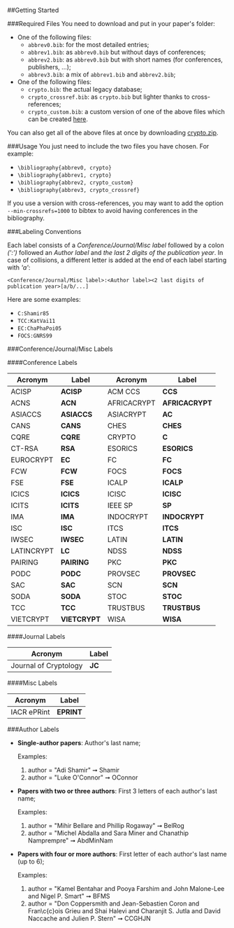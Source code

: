 ##Getting Started

###Required Files
You need to download and put in your paper's folder:

- One of the following files:
  - `abbrev0.bib`: for the most detailed entries;
  - `abbrev1.bib`: as `abbrev0.bib` but without days of conferences;
  - `abbrev2.bib`: as `abbrev0.bib` but with short names (for conferences, publishers, ...);
  - `abbrev3.bib`: a mix of `abbrev1.bib` and `abbrev2.bib`;
- One of the following files:
  - `crypto.bib`: the actual legacy database;
  - `crypto_crossref.bib`: as `crypto.bib` but lighter thanks to cross-references;
  - `crypto_custom.bib`: a custom version of one of the above files which can be created [here](http://cryptobib.di.ens.fr/init/default/custom).

You can also get all of the above files at once by downloading [crypto.zip](http://cryptobib.di.ens.fr/init/static/files/crypto.zip?attachment=).


###Usage
You just need to include the two files you have chosen. For example:

- `\bibliography{abbrev0, crypto}`
- `\bibliography{abbrev1, crypto}`
- `\bibliography{abbrev2, crypto_custom}`
- `\bibliography{abbrev3, crypto_crossref}`

If you use a version with cross-references, you may want to add the option `--min-crossrefs=1000` to bibtex to avoid having conferences in the bibliography.


###Labeling Conventions

Each label consists of a *Conference/Journal/Misc label* followed by a colon *(':')* followed an *Author label* and *the last 2 digits of the publication year*. In case of collisions, a different letter is added at the end of each label starting with *'a'*:

`<Conference/Journal/Misc label>:<Author label><2 last digits of publication year>[a/b/...]`

Here are some examples:

- `C:Shamir85`
- `TCC:KatVai11`
- `EC:ChaPhaPoi05`
- `FOCS:GNRS99`

###Conference/Journal/Misc Labels

####Conference Labels

| Acronym      | Label          |  Acronym     |  Label            |
| ------------ | -------------- | ------------ | ----------------- |
| ACISP        | **ACISP**      | ACM CCS      |  **CCS**          |
| ACNS         | **ACN**        | AFRICACRYPT  | **AFRICACRYPT**   |
| ASIACCS      | **ASIACCS**    | ASIACRYPT    | **AC**            |
| CANS         | **CANS**       | CHES         | **CHES**          |
| CQRE         | **CQRE**       | CRYPTO       | **C**             |
| CT-RSA       | **RSA**        | ESORICS      | **ESORICS**       |
| EUROCRYPT    | **EC**         | FC           | **FC**            |
| FCW          | **FCW**        | FOCS         | **FOCS**          |
| FSE          | **FSE**        | ICALP        | **ICALP**         |
| ICICS        | **ICICS**      | ICISC        | **ICISC**         |
| ICITS        | **ICITS**      | IEEE SP      | **SP**            |
| IMA          | **IMA**        | INDOCRYPT    | **INDOCRYPT**     |
| ISC          | **ISC**        | ITCS         | **ITCS**          |
| IWSEC        | **IWSEC**      | LATIN        | **LATIN**         |
| LATINCRYPT   | **LC**         | NDSS         | **NDSS**          |
| PAIRING      | **PAIRING**    | PKC          | **PKC**           |
| PODC         | **PODC**       | PROVSEC      | **PROVSEC**       |
| SAC          | **SAC**        | SCN          | **SCN**           |
| SODA         | **SODA**       | STOC         | **STOC**          |
| TCC          | **TCC**        | TRUSTBUS     | **TRUSTBUS**      |
| VIETCRYPT    | **VIETCRYPT**  | WISA         | **WISA**          |


####Journal Labels

| Acronym                | Label           |
| ---------------------- | --------------- |
| Journal of Cryptology  | **JC**          |


####Misc Labels

| Acronym               | Label           |
| --------------------- | --------------- |
| IACR ePRint           | **EPRINT**      |


###Author Labels

- **Single-author papers**: Author's last name;

  Examples:
  1. author = "Adi Shamir" &#10142; Shamir
  2. author = "Luke O'Connor" &#10142; OConnor

- **Papers with two or three authors**: First 3 letters of each author's last name;

  Examples:
  1. author = "Mihir Bellare and Phillip Rogaway" &#10142; BelRog
  2. author = "Michel Abdalla and Sara Miner and Chanathip Namprempre" &#10142; AbdMinNam

- **Papers with four or more authors**: First letter of each author's last name (up to 6);

  Examples:
  1. author = "Kamel Bentahar and Pooya Farshim and John Malone-Lee and Nigel P. Smart" &#10142; BFMS
  2. author = "Don Coppersmith and Jean-Sebastien Coron and Fran\c{c}ois Grieu and Shai Halevi and Charanjit S. Jutla and David Naccache and Julien P. Stern" &#10142; CCGHJN
